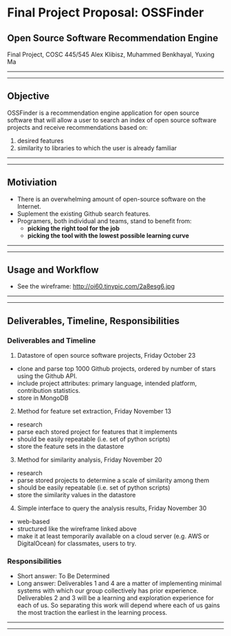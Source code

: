 
# Final Project Proposal: OSSFinder
## Open Source Software Recommendation Engine

Final Project, COSC 445/545
Alex Klibisz, Muhammed Benkhayal, Yuxing Ma


***
***

## Objective

OSSFinder is a recommendation engine application for open source software that will allow a user to search an index of open source software projects and receive recommendations based on:  
1. desired features  
2. similarity to libraries to which the user is already familiar

***
***

## Motiviation

- There is an overwhelming amount of open-source software on the Internet.
- Suplement the existing Github search features.
- Programers, both individual and teams, stand to benefit from:
  - **picking the right tool for the job**  
  - **picking the tool with the lowest possible learning curve**

***
***

## Usage and Workflow
- See the wireframe: http://oi60.tinypic.com/2a8esg6.jpg

***
***

## Deliverables, Timeline, Responsibilities

### Deliverables and Timeline

1. Datastore of open source software projects, Friday October 23
  - clone and parse top 1000 Github projects, ordered by number of stars using the Github API.
  - include project attributes: primary language, intended platform, contribution statistics.
  - store in MongoDB
2. Method for feature set extraction, Friday November 13  
  - research  
  - parse each stored project for features that it implements
  - should be easily repeatable (i.e. set of python scripts)
  - store the feature sets in the datastore
3. Method for similarity analysis, Friday November 20
  - research  
  - parse stored projects to determine a scale of similarity among them
  - should be easily repeatable (i.e. set of python scripts)
  - store the similarity values in the datastore
4. Simple interface to query the analysis results, Friday November 30
  - web-based
  - structured like the wireframe linked above
  - make it at least temporarily available on a cloud server (e.g. AWS or DigitalOcean) for classmates, users to try.

### Responsibilities

- Short answer: To Be Determined
- Long answer: Deliverables 1 and 4 are a matter of implementing minimal systems with which our group collectively has prior experience. Deliverables 2 and 3 will be a learning and exploration experience for each of us. So separating this work will depend where each of us gains the most traction the earliest in the learning process.

***
***
